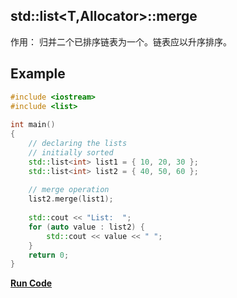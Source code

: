 ## std::list<T,Allocator>::merge

作用：
归并二个已排序链表为一个。链表应以升序排序。

## Example
```cpp
#include <iostream>
#include <list>
 
int main()
{
    // declaring the lists 
    // initially sorted 
    std::list<int> list1 = { 10, 20, 30 }; 
    std::list<int> list2 = { 40, 50, 60 }; 
  
    // merge operation 
    list2.merge(list1); 
  
    std::cout << "List:  "; 
    for (auto value : list2) {
        std::cout << value << " "; 
    }
    return 0;
}
```

**[Run Code](https://rextester.com/OEEUZ32078)**
